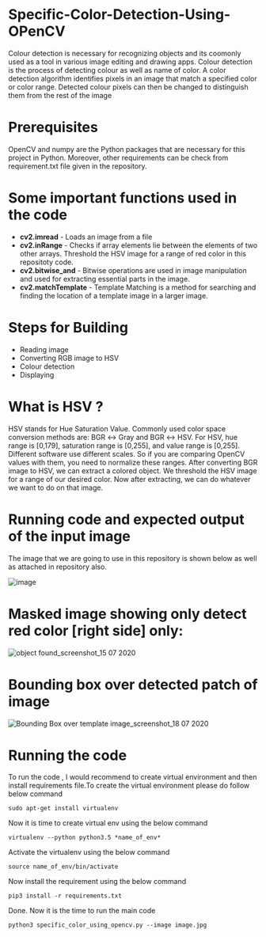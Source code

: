 # Specific-Color-Detection-Using-OPenCV

Colour detection is necessary for recognizing objects and its coomonly used as a tool in various image editing and drawing apps. Colour detection is the process of detecting colour as well as name of color. A color detection algorithm identifies pixels in an image that match a specified color or color range. Detected colour pixels can then be changed to distinguish them from the rest of the image

# Prerequisites
OpenCV and numpy are the Python packages that are necessary for this project in Python. Moreover, other requirements can be check from requirement.txt file given in the repository.

# Some important functions used in the code
* **cv2.imread** - Loads an image from a file
* **cv2.inRange** - Checks if array elements lie between the elements of two other arrays. Threshold the HSV image for a range of red color in this repositoty code.
* **cv2.bitwise_and** - Bitwise operations are used in image manipulation and used for extracting essential parts in the image.
* **cv2.matchTemplate** - Template Matching is a method for searching and finding the location of a template image in a larger image.

# Steps for Building
* Reading image
* Converting RGB image to HSV
* Colour detection
* Displaying

# What is HSV ?
HSV stands for Hue Saturation Value. Commonly used color space conversion methods are: BGR ↔ Gray and BGR ↔ HSV. For HSV, hue range is [0,179], saturation range is [0,255], and value range is [0,255]. Different software use different scales. So if you are comparing OpenCV values with them, you need to normalize these ranges. After converting BGR image to HSV, we can extract a colored object. We threshold the HSV image for a range of our desired color. Now after extracting, we can do whatever we want to do on that image.

# Running code and expected output of the input image

The image that we are going to use in this repository is shown below as well as attached in repository also.

![image](https://user-images.githubusercontent.com/39157936/87852154-2ded9180-c91d-11ea-8d58-0c0b67dcc50b.jpg)

# Masked image showing only detect red color [right side] only:
![object found_screenshot_15 07 2020](https://user-images.githubusercontent.com/39157936/87851622-16f87080-c918-11ea-811b-709a63478db0.png)

# Bounding box over detected patch of image

![Bounding Box over template image_screenshot_18 07 2020](https://user-images.githubusercontent.com/39157936/87851634-31cae500-c918-11ea-9925-26c31373c687.png)  

# Running the code  

To run the code , I would recommend to create virtual environment and then install requirements file.To create the virtual environment please do follow below command  

```
sudo apt-get install virtualenv  
```  
Now it is time to create virtual env using the below command   

```
virtualenv --python python3.5 *name_of_env*  
```    
Activate the virtualenv using the below command  

```
source name_of_env/bin/activate  
```  

Now install the requirement using the below command  

```
pip3 install -r requirements.txt  
```    

Done. Now it is the time to run the main code  

```
python3 specific_color_using_opencv.py --image image.jpg  
```
